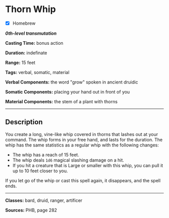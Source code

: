 # Thorn Whip

- [x] Homebrew

***0th-level transmutation***

**Casting Time:** bonus action

**Duration:** indefinate

**Range:** 15 feet

**Tags:** verbal, somatic, material

**Verbal Components:** the word "grow" spoken in ancient druidic

**Somatic Components:** placing your hand out in front of you

**Material Components:** the stem of a plant with thorns

---

## Description
You create a long, vine-like whip covered in thorns that lashes out at your command. The whip forms in your free hand, and lasts for the duration. The whip has the same statistics as a regular whip with the following changes:
- The whip has a reach of 15 feet.
- The whip deals `1d6` magical slashing damage on a hit.
- If you hit a creature that is Large or smaller with this whip, you can pull it up to 10 feet closer to you.

If you let go of the whip or cast this spell again, it disappears, and the spell ends.

---

**Classes:** bard, druid, ranger, artificer

**Sources:** PHB, page 282
